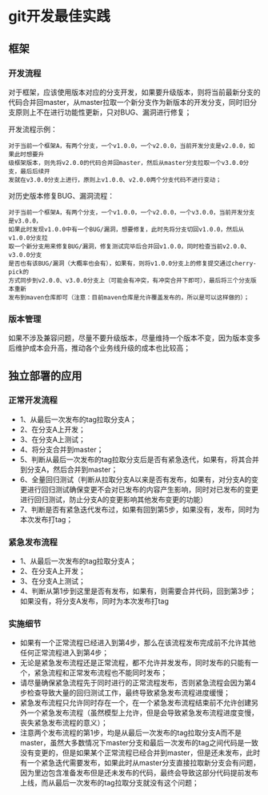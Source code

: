 # git开发最佳实践
## 框架
### 开发流程
对于框架，应该使用版本对应的分支开发，如果要升级版本，则将当前最新分支的代码合并回master，从master拉取一个新分支作为新版本的开发分支，同时旧分支原则上不在进行功能性更新，只对BUG、漏洞进行修复；


开发流程示例：
```
对于当前一个框架A，有两个分支，一个v1.0.0，一个v2.0.0，当前开发分支是v2.0.0，如果此时想要升
级框架版本，则先将v2.0.0的代码合并回master，然后从master分支拉取一个v3.0.0分支，最后后续开
发就在v3.0.0分支上进行，原则上v1.0.0、v2.0.0两个分支代码不进行变动；
```


对历史版本修复BUG、漏洞流程：
```
对于当前一个框架A，有两个分支，一个v1.0.0，一个v2.0.0，一个v3.0.0，当前开发分支是v3.0.0，
如果此时发现v1.0.0中有一个BUG/漏洞，想要修复，此时先将分支切回v1.0.0，然后从v1.0.0分支拉
取一个新分支用来修复BUG/漏洞，修复测试完毕后合并回v1.0.0，同时检查当前v2.0.0、v3.0.0分支
是否也有该BUG/漏洞（大概率也会有），如果有，则将v1.0.0分支上的修复提交通过cherry-pick的
方式同步到v2.0.0、v3.0.0分支上（可能会有冲突，有冲突合并下即可），最后将三个分支版本重新
发布到maven仓库即可（注意：目前maven仓库是允许覆盖发布的，所以是可以这样做的）；
```

### 版本管理
如果不涉及兼容问题，尽量不要升级版本，尽量维持一个版本不变，因为版本变多后维护成本会升高，推动各个业务线升级的成本也比较高；

## 独立部署的应用
### 正常开发流程
- 1、从最后一次发布的tag拉取分支A；
- 2、在分支A上开发；
- 3、在分支A上测试；
- 4、将分支合并到master；
- 5、判断从最后一次发布的tag拉取分支后是否有紧急迭代，如果有，将其合并到分支A，然后合并到master；
- 6、全量回归测试（判断从拉取分支A以来是否有发布，如果有，对分支A的变更进行回归测试确保变更不会对已发布的内容产生影响，同时对已发布的变更进行回归测试，防止分支A的变更影响其他发布变更的功能）
- 7、判断是否有紧急迭代发布过，如果有回到第5步，如果没有，发布，同时为本次发布打tag；

### 紧急发布流程
- 1、从最后一次发布的tag拉取分支A；
- 2、在分支A上开发；
- 3、在分支A上测试；
- 4、判断从第1步到这里是否有发布，如果有，则需要合并代码，回到第3步；如果没有，将分支A发布，同时为本次发布打tag

### 实施细节
- 如果有一个正常流程已经进入到第4步，那么在该流程发布完成前不允许其他任何正常流程进入到第4步；
- 无论是紧急发布流程还是正常流程，都不允许并发发布，同时发布的只能有一个，紧急流程和正常发布流程也不能同时发布；
- 请尽量确保紧急流程先于同时进行的正常流程发布，否则紧急流程会因为第4步检查导致大量的回归测试工作，最终导致紧急发布流程进度缓慢；
- 紧急发布流程只允许同时存在一个，在一个紧急发布流程结束前不允许创建另外一个紧急发布流程（虽然模型上允许，但是会导致紧急发布流程进度变慢，丧失紧急发布流程的意义）；
- 注意两个发布流程的第1步，均是从最后一次发布的tag拉取分支A而不是master，虽然大多数情况下master分支和最后一次发布的tag之间代码是一致没有变更的，但是如果某个正常流程已经合并到master，但是还未发布，此时有一个紧急迭代需要发布，如果此时从master分支直接拉取新分支会有问题，因为里边包含准备发布但是还未发布的代码，最终会导致这部分代码提前发布上线，而从最后一次发布的tag拉取分支就没有这个问题； 


